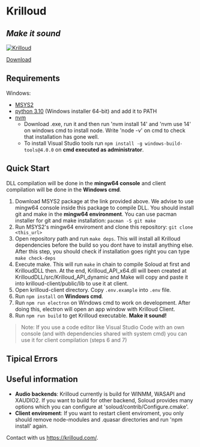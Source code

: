 # Krilloud
## _Make it sound_
[![Krilloud](https://krilloud.com/_nuxt/img/Krilloud_logo_RGB.d4f36bb.png)](https://krilloud.com/)

[Download](https://github.com/Krill0ud/Krilloud/releases/download/1.0.0/Krilloud_Release_v_1.0.0.zip)
## Requirements
Windows:
- [MSYS2](https://www.msys2.org/)
- [python 3.10](https://www.python.org/downloads/release/python-3100) (Windows installer 64-bit) and add it to PATH
- [nvm](https://github.com/coreybutler/nvm-windows/releases)
    - Download .exe, run it and then run 'nvm install 14' and 'nvm use 14' on windows cmd to install node. Write 'node -v' on cmd to check that installation has gone well.
    - To install Visual Studio tools run `npm install -g windows-build-tools@4.0.0` on **cmd executed as administrator**.
    
## Quick Start
DLL compilation will be done in the **mingw64 console** and client compilation will be done in the **Windows cmd**.
1. Download MSYS2 package at the link provided above. We advise to use mingw64 console inside this package to compile DLL.
    You should install git and make in the **mingw64 environment**. You can use pacman installer for git and make installation:
    `pacman -S git make`
2. Run MSYS2's mingw64 enviroment and clone this repository:
    `git clone <this_url>`
3. Open repository path and run `make deps`.  This will install all Krilloud dependencies before the build so you dont have to install anything else.
After this step, you should check if installation goes right you can type `make check-deps`
4. Execute make. This will run `make` in chain to compile Soloud at first and KrilloudDLL then. At the end, Krilloud_API_x64.dll will been created at KrilloudDLL/src/Krilloud_API_dynamic and Make will copy and paste it into krilloud-client/public/lib to use it at client.
5. Open krilloud-client directory. Copy `.env.example` into `.env` file.
6. Run `npm install` on **Windows cmd**.
7. Run `npm run electron` on Windows cmd to work on development.
    After doing this, electron will open an app window with Krilloud Client.
8. Run `npm run build` to get Krilloud executable. **Make it sound!**

> Note: If you use a code editor like Visual Studio Code with an own console (and with dependencies shared with system cmd) you can use it for client compilation (steps 6 and 7)


## Tipical Errors

## Useful information
- **Audio backends**: Krilloud currently is build for WINMM, WASAPI and XAUDIO2. If you want to build for other backend, Soloud provides many options which you can configure at 'soloud/contrib/Configure.cmake'.
- **Client enviroment**: If you want to restart client enviroment, you only should remove node-modules and .quasar directories and run 'npm install' again.

Contact with us <https://krilloud.com/>.

